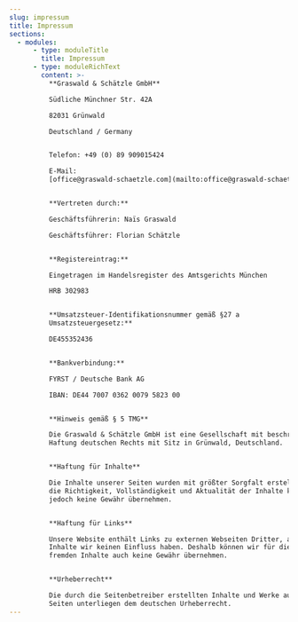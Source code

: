 ```yaml
---
slug: impressum
title: Impressum
sections:
  - modules:
      - type: moduleTitle
        title: Impressum
      - type: moduleRichText
        content: >-
          **Graswald & Schätzle GmbH**  

          Südliche Münchner Str. 42A  

          82031 Grünwald  

          Deutschland / Germany


          Telefon: +49 (0) 89 909015424  

          E-Mail:
          [office@graswald-schaetzle.com](mailto:office@graswald-schaetzle.com)


          **Vertreten durch:**  

          Geschäftsführerin: Naïs Graswald  

          Geschäftsführer: Florian Schätzle


          **Registereintrag:**  

          Eingetragen im Handelsregister des Amtsgerichts München  

          HRB 302983


          **Umsatzsteuer-Identifikationsnummer gemäß §27 a
          Umsatzsteuergesetz:**  

          DE455352436


          **Bankverbindung:**  

          FYRST / Deutsche Bank AG  

          IBAN: DE44 7007 0362 0079 5823 00


          **Hinweis gemäß § 5 TMG**  

          Die Graswald & Schätzle GmbH ist eine Gesellschaft mit beschränkter
          Haftung deutschen Rechts mit Sitz in Grünwald, Deutschland.


          **Haftung für Inhalte**  

          Die Inhalte unserer Seiten wurden mit größter Sorgfalt erstellt. Für
          die Richtigkeit, Vollständigkeit und Aktualität der Inhalte können wir
          jedoch keine Gewähr übernehmen.


          **Haftung für Links**  

          Unsere Website enthält Links zu externen Webseiten Dritter, auf deren
          Inhalte wir keinen Einfluss haben. Deshalb können wir für diese
          fremden Inhalte auch keine Gewähr übernehmen.


          **Urheberrecht**  

          Die durch die Seitenbetreiber erstellten Inhalte und Werke auf diesen
          Seiten unterliegen dem deutschen Urheberrecht.
---
```

